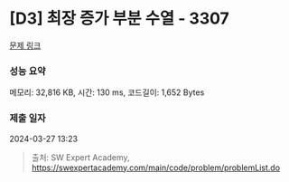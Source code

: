 # [D3] 최장 증가 부분 수열 - 3307 

[문제 링크](https://swexpertacademy.com/main/code/problem/problemDetail.do?contestProbId=AWBOKg-a6l0DFAWr) 

### 성능 요약

메모리: 32,816 KB, 시간: 130 ms, 코드길이: 1,652 Bytes

### 제출 일자

2024-03-27 13:23



> 출처: SW Expert Academy, https://swexpertacademy.com/main/code/problem/problemList.do